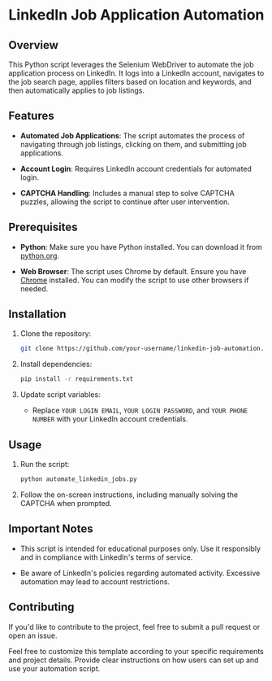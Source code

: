 # LinkedIn Job Application Automation

## Overview

This Python script leverages the Selenium WebDriver to automate the job application process on LinkedIn. It logs into a LinkedIn account, navigates to the job search page, applies filters based on location and keywords, and then automatically applies to job listings.

## Features

- **Automated Job Applications**: The script automates the process of navigating through job listings, clicking on them, and submitting job applications.

- **Account Login**: Requires LinkedIn account credentials for automated login.

- **CAPTCHA Handling**: Includes a manual step to solve CAPTCHA puzzles, allowing the script to continue after user intervention.

## Prerequisites

- **Python**: Make sure you have Python installed. You can download it from [python.org](https://www.python.org/downloads/).

- **Web Browser**: The script uses Chrome by default. Ensure you have [Chrome](https://www.google.com/chrome/) installed. You can modify the script to use other browsers if needed.

## Installation

1. Clone the repository:
   ```bash
   git clone https://github.com/your-username/linkedin-job-automation.git
   ```

2. Install dependencies:
   ```bash
   pip install -r requirements.txt
   ```

3. Update script variables:
   - Replace `YOUR LOGIN EMAIL`, `YOUR LOGIN PASSWORD`, and `YOUR PHONE NUMBER` with your LinkedIn account credentials.

## Usage

1. Run the script:
   ```bash
   python automate_linkedin_jobs.py
   ```

2. Follow the on-screen instructions, including manually solving the CAPTCHA when prompted.

## Important Notes

- This script is intended for educational purposes only. Use it responsibly and in compliance with LinkedIn's terms of service.

- Be aware of LinkedIn's policies regarding automated activity. Excessive automation may lead to account restrictions.

## Contributing

If you'd like to contribute to the project, feel free to submit a pull request or open an issue.

Feel free to customize this template according to your specific requirements and project details. Provide clear instructions on how users can set up and use your automation script.

